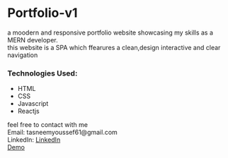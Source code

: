<h1>Portfolio-v1</h1>
<span>a moodern and responsive portfolio website showcasing my skills as a MERN developer.<br>this website is a SPA which ffearures a clean,design interactive and clear navigation</span>
<h3>Technologies Used:</h3>
<ul>
  <li>HTML</li>
  <li>CSS</li>
  <li>Javascript</li>
  <li>Reactjs</li>
</ul>
<span>feel free to contact with me </span> <br>
<span>Email: tasneemyoussef61@gmail.com</span> <br>
<span>LinkedIn: <a href="https://www.linkedin.com/in/tasneem-youssef-770708278/">LinkedIn</a></span> <br>
<span><a href="https://portfolio-76.netlify.app">Demo</a></span>
